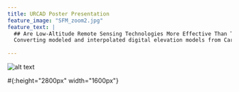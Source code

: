 ```yaml
---
title: URCAD Poster Presentation
feature_image: "SFM_zoom2.jpg"
feature_text: |
  ## Are Low-Altitude Remote Sensing Technologies More Effective Than Traditional Survey Techniques For Monitoring Channel Change?
  Converting modeled and interpolated digital elevation models from Cartesian to Stream-Centered coordinate systems for more accurate       assesment of efficacy.
  
---
```


![alt text](https://philipwool.github.io/ResearchPoster2/Slide1.JPG)

#{:height="2800px" width="1600px"}
